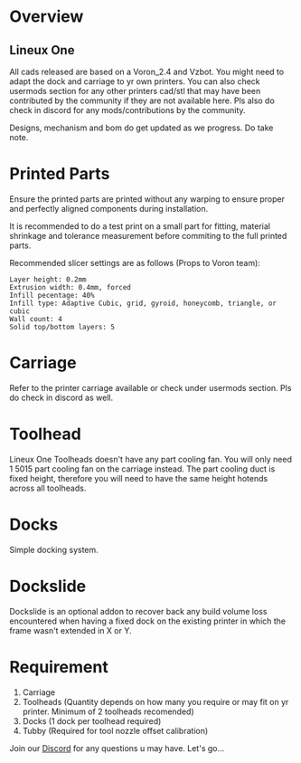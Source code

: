 # Overview

## Lineux One
All cads released are based on a Voron_2.4 and Vzbot. You might need to adapt the dock and carriage to yr own printers. You can also check usermods section for any other printers cad/stl that may have been contributed by the community if they are not available here. Pls also do check in discord for any mods/contributions by the community.

Designs, mechanism and bom do get updated as we progress. Do take note.

# Printed Parts
Ensure the printed parts are printed without any warping to ensure proper and perfectly aligned components during installation.

It is recommended to do a test print on a small part for fitting, material shrinkage and tolerance measurement before commiting to the full printed parts.

Recommended slicer settings are as follows (Props to Voron team):
```
Layer height: 0.2mm
Extrusion width: 0.4mm, forced
Infill pecentage: 40%
Infill type: Adaptive Cubic, grid, gyroid, honeycomb, triangle, or cubic
Wall count: 4
Solid top/bottom layers: 5
```

# Carriage
Refer to the printer carriage available or check under usermods section. Pls do check in discord as well.

# Toolhead
Lineux One Toolheads doesn't have any part cooling fan. You will only need 1 5015 part cooling fan on the carriage instead.
The part cooling duct is fixed height, therefore you will need to have the same height hotends across all toolheads. 

# Docks
Simple docking system.

# Dockslide
Dockslide is an optional addon to recover back any build volume loss encountered when having a fixed dock on the existing printer in which the frame wasn't extended in X or Y.

# Requirement
1. Carriage
2. Toolheads (Quantity depends on how many you require or may fit on yr printer. Minimum of 2 toolheads recomended)
3. Docks (1 dock per toolhead required)
4. Tubby (Required for tool nozzle offset calibration)

Join our [Discord](https://discord.gg/Xwqbjj4VjH) for any questions u may have. Let's go...
